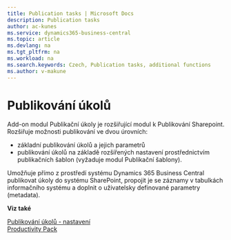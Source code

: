 ```yaml
---
title: Publication tasks | Microsoft Docs
description: Publication tasks
author: ac-kunes
ms.service: dynamics365-business-central
ms.topic: article
ms.devlang: na
ms.tgt_pltfrm: na
ms.workload: na
ms.search.keywords: Czech, Publication tasks, additional functions
ms.author: v-makune
---
```

# Publikování úkolů

Add-on modul Publikační úkoly je rozšiřující modul k Publikování Sharepoint. Rozšiřuje možnosti publikování ve dvou úrovních:
- základní publikování úkolů a jejich parametrů
- publikování úkolů na základě rozšířených nastavení prostřednictvím publikačních šablon (vyžaduje modul Publikační šablony).

Umožňuje přímo z prostředí systému Dynamics 365 Business Central publikovat úkoly do systému SharePoint, propojit je se záznamy v tabulkách informačního systému a doplnit o uživatelsky definované parametry (metadata).


**Viz také**

[Publikování úkolů - nastavení](ac-publication-tasks-setup.md)  
[Productivity Pack](ac-productivity-pack.md)

